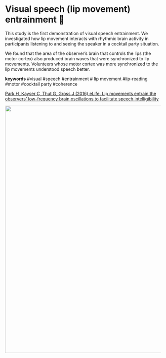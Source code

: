 # Visual speech (lip movement) entrainment 👄
This study is the first demonstration of visual speech entrainment. We  investigated how lip movement interacts with rhythmic brain activity in participants listening to and seeing the speaker in a cocktail party situation. 

We found that the area of the observer’s brain that controls the lips (the motor cortex) also produced brain waves that were synchronized to lip movements. Volunteers whose motor cortex was more synchronized to the lip movements understood speech better. 

**keywords**
#visual #speech #entrainment # lip movement #lip-reading #motor #cocktail party #coherence

[Park H, Kayser C, Thut G, Gross J (2016) eLife. Lip movements entrain the observers’ low-frequency brain oscillations to facilitate speech intelligibility](https://doi.org/10.7554/eLife.14521)

<p align="center">
<img src="https://iiif.elifesciences.org/lax/14521%2Felife-14521-fig2-v2.tif/full/1234,/0/default.webp" width="800">
</p>
